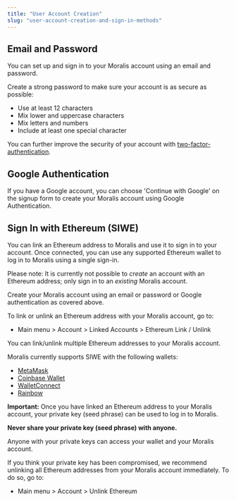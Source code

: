 ```yaml
---
title: "User Account Creation"
slug: "user-account-creation-and-sign-in-methods"
---
```

## Email and Password

You can set up and sign in to your Moralis account using an email and password. 

Create a strong password to make sure your account is as secure as possible:

- Use at least 12 characters
- Mix lower and uppercase characters
- Mix letters and numbers
- Include at least one special character

You can further improve the security of your account with [two-factor-authentication](/docs/account-settings).

## Google Authentication

If you have a Google account, you can choose 'Continue with Google' on the signup form to create your Moralis account using Google Authentication. 

## Sign In with Ethereum (SIWE)

You can link an Ethereum address to Moralis and use it to sign in to your account. Once connected, you can use any supported Ethereum wallet to log in to Moralis using a single sign-in.

Please note: It is currently not possible to _create_ an account with an Ethereum address; only sign in to an _existing_ Moralis account. 

Create your Moralis account using an email or password or Google authentication as covered above. 

To link or unlink an Ethereum address with your Moralis account, go to:

- Main menu > Account > Linked Accounts > Ethereum Link / Unlink 

You can link/unlink multiple Ethereum addresses to your Moralis account.

Moralis currently supports SIWE with the following wallets:

- [MetaMask](https://metamask.io/)
- [Coinbase Wallet](https://www.coinbase.com/wallet)
- [WalletConnect](https://walletconnect.com/)
- [Rainbow](https://rainbow.me/)

**Important:** Once you have linked an Ethereum address to your Moralis account, your private key (seed phrase) can be used to log in to Moralis. 

**Never share your private key (seed phrase) with anyone.**

Anyone with your private keys can access your wallet and your Moralis account. 

If you think your private key has been compromised, we recommend unlinking all Ethereum addresses from your Moralis account immediately. To do so, go to:

- Main menu > Account > Unlink Ethereum